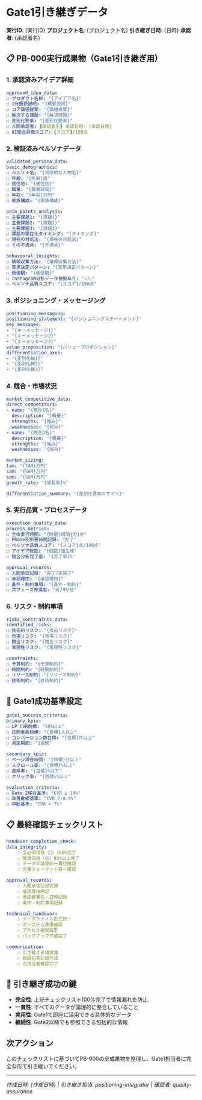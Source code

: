 # Gate1引き継ぎデータ

**実行ID**: {実行ID}
**プロジェクト名**: {プロジェクト名}
**引き継ぎ日時**: {日時}
**承認者**: {承認者名}

## 📋 PB-000実行成果物（Gate1引き継ぎ用）

### 1. 承認済みアイデア詳細

```yaml
approved_idea_data:
☐ プロダクト名称: "{アイデア名}"
☐ 1行概要説明: "{概要説明}"
☐ コア価値提案: "{価値提案}"
☐ 解決する課題: "{解決課題}"
☐ 差別化要素: "{差別化要素}"
☐ 人間承認者: {承認者名} 承認日時: {承認日時}
☐ AI総合評価スコア: {スコア}/100点
```

### 2. 検証済みペルソナデータ

```yaml
validated_persona_data:
basic_demographics:
☐ ペルソナ名: "{具体的な人物名}"
☐ 年齢: "{年齢}歳"
☐ 居住地: "{居住地}"
☐ 職業: "{職業詳細}"
☐ 年収: "{年収}万円"
☐ 家族構成: "{家族構成}"

pain_points_analysis:
☐ 主要課題1: "{課題1}"
☐ 主要課題2: "{課題2}"
☐ 主要課題3: "{課題3}"
☐ 課題の顕在化タイミング: "{タイミング}"
☐ 現在の対処法: "{現在の対処法}"
☐ その不満点: "{不満点}"

behavioral_insights:
☐ 情報収集方法: "{情報収集方法}"
☐ 意思決定パターン: "{意思決定パターン}"
☐ 価値観: "{価値観}"
☐ Instagram分析データ根拠あり: "☑/☐"
☐ ペルソナ品質スコア: "{スコア}/100点"
```

### 3. ポジショニング・メッセージング

```yaml
positioning_messaging:
positioning_statement: "{ポジショニングステートメント}"
key_messages:
- "{キーメッセージ1}"
- "{キーメッセージ2}"
- "{キーメッセージ3}"
value_proposition: "{バリュープロポジション}"
differentiation_axes:
- "{差別化軸1}"
- "{差別化軸2}"
- "{差別化軸3}"
```

### 4. 競合・市場状況

```yaml
market_competitive_data:
direct_competitors:
- name: "{競合1名}"
  description: "{概要}"
  strengths: "{強み}"
  weaknesses: "{弱み}"
- name: "{競合2名}"
  description: "{概要}"
  strengths: "{強み}"
  weaknesses: "{弱み}"

market_sizing:
tam: "{TAM}万円"
sam: "{SAM}万円"
som: "{SOM}万円"
growth_rate: "{成長率}%"

differentiation_summary: "{差別化要素のサマリ}"
```

### 5. 実行品質・プロセスデータ

```yaml
execution_quality_data:
process_metrics:
☐ 全体実行時間: "{時間}時間{分}分"
☐ Phase別所要時間記録: "完了"
☐ ペルソナ品質スコア: "{スコア}点/100点"
☐ アイデア総数: "{個数}個生成"
☐ 競合分析完了度: "{完了率}%"

approval_records:
☐ 人間承認記録: "完了/未完了"
☐ 承認理由: "{承認理由}"
☐ 条件・制約事項: "{条件・制約}"
☐ 次フェーズ推奨度: "高/中/低"
```

### 6. リスク・制約事項

```yaml
risks_constraints_data:
identified_risks:
☐ 技術的リスク: "{技術リスク}"
☐ 市場リスク: "{市場リスク}"
☐ 競合リスク: "{競合リスク}"
☐ 実現性リスク: "{実現性リスク}"

constraints:
☐ 予算制約: "{予算制約}"
☐ 時間制約: "{時間制約}"
☐ リソース制約: "{リソース制約}"
☐ 技術制約: "{技術制約}"
```

## 🚦 Gate1成功基準設定

```yaml
gate1_success_criteria:
primary_kpis:
☐ LP CVR目標: "10%以上"
☐ 訪問者数目標: "{目標}人以上"
☐ コンバージョン数目標: "{目標}件以上"
☐ 測定期間: "1週間"

secondary_kpis:
☐ ページ滞在時間: "{目標}分以上"
☐ スクロール率: "{目標}%以上"
☐ 直帰率: "{目標}%以下"
☐ クリック率: "{目標}%以上"

evaluation_criteria:
☐ Gate 2移行基準: "CVR ≥ 10%"
☐ 改善継続基準: "CVR 7-9.9%"
☐ 中断基準: "CVR < 7%"
```

## 📋 最終確認チェックリスト

```yaml
handover_completion_check:
data_integrity:
    ☐ 全必須項目（🔴）100%完了
    ☐ 推奨項目（🟡）80%以上完了
    ☐ データの論理的一貫性確認
    ☐ 文書フォーマット統一確認

approval_records:
    ☐ 人間承認記録完備
    ☐ 承認理由明記
    ☐ 承認者署名・日時記録
    ☐ 条件・制約事項記録

technical_handover:
    ☐ データファイル形式統一
    ☐ 次システム連携確認
    ☐ アクセス権限設定
    ☐ バックアップ作成完了

communication:
    ☐ 引き継ぎ会議実施
    ☐ 質疑応答記録作成
    ☐ 次担当者確認完了
```

## 🎯 引き継ぎ成功の鍵

- **完全性**: 上記チェックリスト100%完了で情報漏れを防止
- **一貫性**: すべてのデータが論理的に整合していること
- **実用性**: Gate1で即座に活用できる具体的なデータ
- **継続性**: Gate2以降でも参照できる包括的な情報

## 次アクション

このチェックリストに基づいてPB-000の全成果物を整理し、Gate1担当者に完全な形で引き継いでください。

---
*作成日時: {作成日時} | 引き継ぎ担当: positioning-integrator | 確認者: quality-assurance*